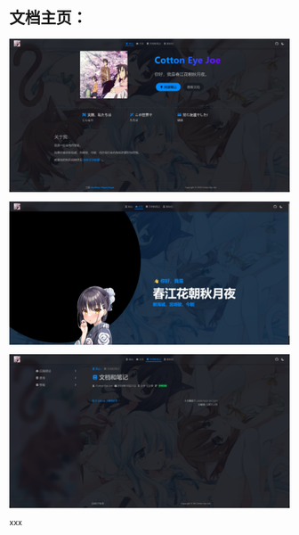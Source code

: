 # 文档主页：

![1730712308659](image/README/1730712308659.png)

![1730712609814](image/README/1730712609814.png)


![1730712631416](image/README/1730712631416.png)

xxx
